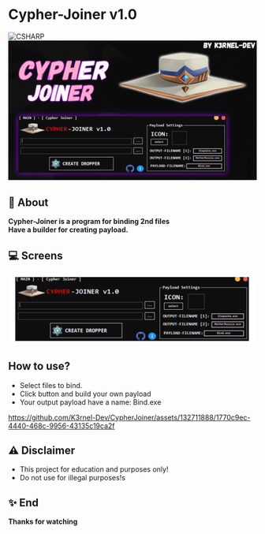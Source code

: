 # Cypher-Joiner v1.0
![CSHARP](https://img.shields.io/badge/Language-CSHARP-aqua?style=for-the-badge&logo=CS)
![](banner.png)

## 📑 About
<b>Cypher-Joiner is a program for binding 2nd files</b>
<strong><br>Have a builder for creating payload.</strong>

## 💻 Screens
<p float="left" align="center">
  <img alt="screen" width="650" src="logo.png">
</p> 

## How to use?
 * Select files to bind.
 * Click button and build your own payload
 * Your output payload have a name: Bind.exe


https://github.com/K3rnel-Dev/CypherJoiner/assets/132711888/1770c9ec-4440-468c-9956-43135c19ca2f


## ⚠️ Disclaimer
 * This project for education and purposes only!
 * Do not use for illegal purposes!s

## ✨ End
<strong>Thanks for watching</strong>
